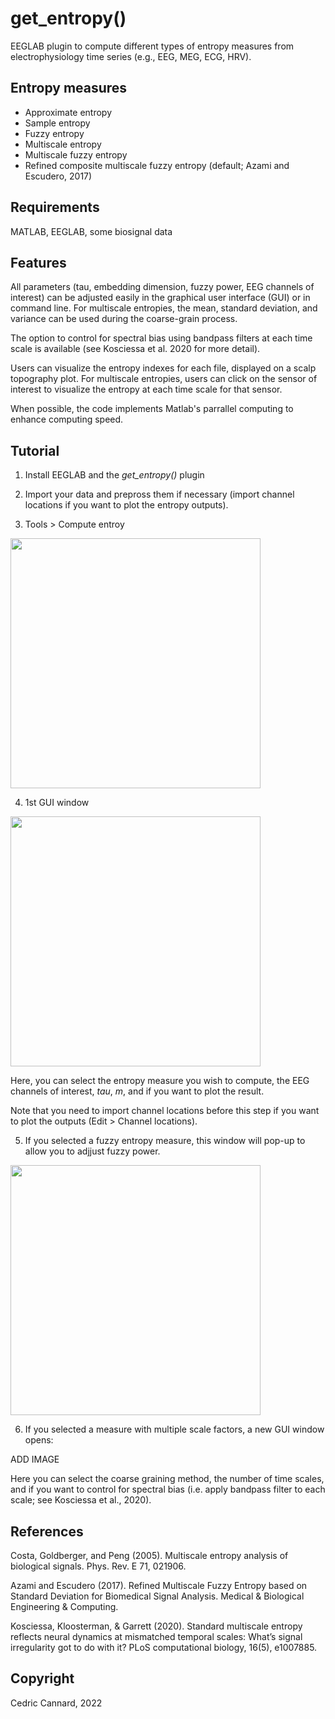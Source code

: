 # get_entropy()

EEGLAB plugin to compute different types of entropy measures from electrophysiology time series (e.g., EEG, MEG, ECG, HRV).

## Entropy measures

- Approximate entropy
- Sample entropy
- Fuzzy entropy
- Multiscale entropy
- Multiscale fuzzy entropy
- Refined composite multiscale fuzzy entropy (default; Azami and Escudero, 2017)

## Requirements

MATLAB, EEGLAB, some biosignal data

## Features

All parameters (tau, embedding dimension, fuzzy power, EEG channels of interest) can be adjusted easily in the graphical user interface (GUI) or in command line. For multiscale entropies, the mean, standard deviation, and variance can be used during the coarse-grain process. 

The option to control for spectral bias using bandpass filters at each time scale is available (see Kosciessa et al. 2020 for more detail).

Users can visualize the entropy indexes for each file, displayed on a scalp topography plot. For multiscale entropies, users can click on the sensor of interest to visualize the entropy at each time scale for that sensor. 

When possible, the code implements Matlab's parrallel computing to enhance computing speed.

## Tutorial

1) Install EEGLAB and the *get_entropy()* plugin

2) Import your data and prepross them if necessary (import channel locations if you want to plot the entropy outputs).

3) Tools > Compute entroy

<img src="https://github.com/amisepa/get_entropy/blob/main/tutorial/img2.png" width="400">

4) 1st GUI window

<img src="https://github.com/amisepa/get_entropy/blob/main/tutorial/img3.png" width="400">

Here, you can select the entropy measure you wish to compute, the EEG channels of interest, *tau*, *m*, and if you want to plot the result. 

Note that you need to import channel locations before this step if you want to plot the outputs (Edit > Channel locations). 

5) If you selected a fuzzy entropy measure, this window will pop-up to allow you to adjjust fuzzy power. 

<img src="https://github.com/amisepa/get_entropy/blob/main/tutorial/img4.png" width="400">

6) If you selected a measure with multiple scale factors, a new GUI window opens:

ADD IMAGE

Here you can select the coarse graining method, the number of time scales, and if you want to control for spectral bias (i.e. apply bandpass filter to each scale; see Kosciessa et al., 2020). 


## References

Costa, Goldberger, and Peng (2005). Multiscale entropy analysis of biological signals. Phys. Rev. E 71, 021906.

Azami and Escudero (2017). Refined Multiscale Fuzzy Entropy based on Standard Deviation for Biomedical Signal Analysis. Medical & Biological Engineering & Computing.

Kosciessa, Kloosterman, & Garrett (2020). Standard multiscale entropy reflects neural dynamics at mismatched temporal scales: What’s signal irregularity got to do with it? PLoS computational biology, 16(5), e1007885.

## Copyright 

Cedric Cannard, 2022
